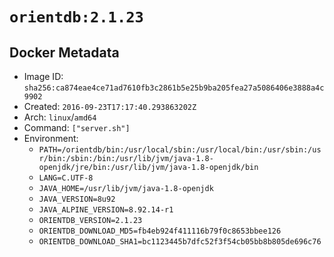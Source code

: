 # `orientdb:2.1.23`

## Docker Metadata

- Image ID: `sha256:ca874eae4ce71ad7610fb3c2861b5e25b9ba205fea27a5086406e3888a4c9902`
- Created: `2016-09-23T17:17:40.293863202Z`
- Arch: `linux`/`amd64`
- Command: `["server.sh"]`
- Environment:
  - `PATH=/orientdb/bin:/usr/local/sbin:/usr/local/bin:/usr/sbin:/usr/bin:/sbin:/bin:/usr/lib/jvm/java-1.8-openjdk/jre/bin:/usr/lib/jvm/java-1.8-openjdk/bin`
  - `LANG=C.UTF-8`
  - `JAVA_HOME=/usr/lib/jvm/java-1.8-openjdk`
  - `JAVA_VERSION=8u92`
  - `JAVA_ALPINE_VERSION=8.92.14-r1`
  - `ORIENTDB_VERSION=2.1.23`
  - `ORIENTDB_DOWNLOAD_MD5=fb4eb924f411116b79f0c8653bbee126`
  - `ORIENTDB_DOWNLOAD_SHA1=bc1123445b7dfc52f3f54cb05bb8b805de696c76`
